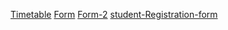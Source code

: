 [Timetable][def1]
[Form][def2]
[Form-2][def3]
[student-Registration-form][def4]


[def4]: https://heenatariq765.github.io/Web-Tech-Lab--CSP3313/studentreg.html.html
[def3]: https://heenatariq765.github.io/Web-Tech-Lab--CSP3313/form2.html
[def2]: https://heenatariq765.github.io/Web-Tech-Lab--CSP3313/FORM.html
[def1]: https://heenatariq765.github.io/Web-Tech-Lab--CSP3313/TimetableCSE3rdsem.html